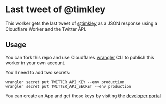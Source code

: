 # Last tweet of @timkley

This worker gets the last tweet of [@timkley](https://twitter.com/timkley) as a JSON response using a Cloudflare Worker and the Twitter API.

## Usage

You can fork this repo and use Cloudflares [wrangler](https://github.com/cloudflare/wrangler) CLI to publish this worker in your own account.

You'll need to add two secrets:

```
wrangler secret put TWITTER_API_KEY --env production
wrangler secret put TWITTER_API_SECRET --env production
```

You can create an App and get those keys by visiting the [developer portal](https://developer.twitter.com/en/apps)
